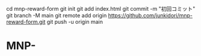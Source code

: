 cd mnp-reward-form
git init
git add index.html
git commit -m "初回コミット"
git branch -M main
git remote add origin https://github.com/junkidori/mnp-reward-form.git
git push -u origin main
# MNP-

